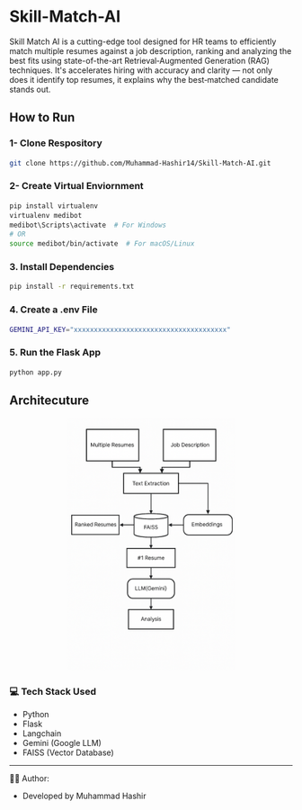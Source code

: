 # Skill-Match-AI

Skill Match AI is a cutting-edge tool designed for HR teams to efficiently match multiple resumes against a job description, ranking and analyzing the best fits using state-of-the-art Retrieval‑Augmented Generation (RAG) techniques. It's accelerates hiring with accuracy and clarity — not only does it identify top resumes, it explains why the best‑matched candidate stands out.

## How to Run

### 1- Clone Respository
```bash
git clone https://github.com/Muhammad-Hashir14/Skill-Match-AI.git
```
### 2- Create Virtual Enviornment
```bash 
pip install virtualenv
virtualenv medibot
medibot\Scripts\activate  # For Windows
# OR
source medibot/bin/activate  # For macOS/Linux
```

### 3. Install Dependencies
```bash 
pip install -r requirements.txt
```

### 4. Create a .env File
```bash 
GEMINI_API_KEY="xxxxxxxxxxxxxxxxxxxxxxxxxxxxxxxxxxxxxx"
```

### 5. Run the Flask App
```bash
python app.py
```

## Architecuture
<p align="center">
  <img src="./Architecture/Architecure.png" alt="SkillMatchAI" width="300"/>
</p>

### 💻 Tech Stack Used
- Python
- Flask
- Langchain
- Gemini (Google LLM)
- FAISS (Vector Database)

___
🙋‍♂️ Author:

- Developed by Muhammad Hashir

